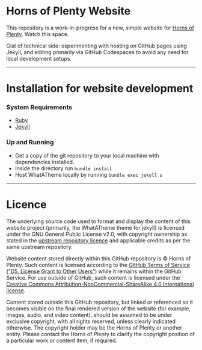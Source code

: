 # Horns of Plenty Website

This repository is a work-in-progress for a new, simple website for [Horns of Plenty](https://www.hornsofplenty.co.uk/). Watch this space.

Gist of technical side: experimenting with hosting on GitHub pages using Jekyll, and editing primarily via GitHub Codespaces to avoid any need for local development setups.

---

# Installation for website development
### System Requirements
* [Ruby](https://www.ruby-lang.org/en/)
* [Jekyll](https://jekyllrb.com/)
### Up and Running
* Get a copy of the git repository to your local machine with dependencies installed.
* Inside the directory run `bundle install`
* Host WhatATheme locally by running `bundle exec jekyll s`

---

# Licence

The underlying source code used to format and display the content of this website project (primarily, the WhatATheme theme for jekyll) is licensed under the GNU General Public License v2.0, with copyright ownership as stated in the [upstream repository licence](https://github.com/thedevslot/WhatATheme/blob/master/LICENSE) and applicable credits as per the same upstream repository.

Website content stored directly within this GitHub repository is © Horns of Plenty. Such content is licensed according to the [GitHub Terms of Service ("D5. License Grant to Other Users")](https://docs.github.com/en/site-policy/github-terms/github-terms-of-service#5-license-grant-to-other-users) while it remains within the GitHub Service. For use outside of GitHub, such content is licensed under the [Creative Commons Attribution-NonCommercial-ShareAlike 4.0 International license](https://creativecommons.org/licenses/by-nc-sa/4.0/).

Content stored outside this GitHub repository, but linked or referenced so it becomes visible on the final rendered version of the website (for example, images, audio, and video content), should be assumed to be under exclusive copyright, with all rights reserved, unless clearly indicated otherwise. The copyright holder may be the Horns of Plenty or another entity. Please contact the Horns of Plenty to clarify the copyright position of a particular work or content item, if required.
